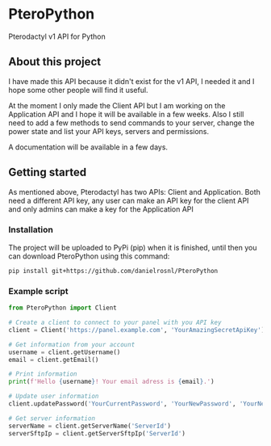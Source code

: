 # PteroPython

Pterodactyl v1 API for Python

## About this project
I have made this API because it didn't exist for the v1 API, I needed it and I hope some other people will find it useful.

At the moment I only made the Client API but I am working on the Application API and I hope it will be available in a few weeks.
Also I still need to add a few methods to send commands to your server, change the power state and list your API keys, servers and permissions.

A documentation will be available in a few days.

## Getting started

As mentioned above, Pterodactyl has two APIs: Client and Application. Both need a different API key, any user can make an API key for the client API and only admins can make a key for the Application API

### Installation

The project will be uploaded to PyPi (pip) when it is finished, until then you can download PteroPython using this command:

```shell
pip install git+https://github.com/danielrosnl/PteroPython
```

### Example script

```python
from PteroPython import Client

# Create a client to connect to your panel with you API key
client = Client('https://panel.example.com', 'YourAmazingSecretApiKey')

# Get information from your account
username = client.getUsername()
email = client.getEmail()

# Print information
print(f'Hello {username}! Your email adress is {email}.')

# Update user information
client.updatePassword('YourCurrentPassword', 'YourNewPassword', 'YourNewPasswordConfirmation')

# Get server information
serverName = client.getServerName('ServerId')
serverSftpIp = client.getServerSftpIp('ServerId')
```
